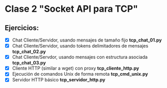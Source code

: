 # Clase 2 "Socket API para TCP"

## Ejercicios:
- [x] Chat Cliente/Servidor, usando mensajes de tamaño fijo **tcp_chat_01.py**
- [x] Chat Cliente/Servidor, usando tokens delimitadores de mensajes **tcp_chat_02.py**
- [x] Chat Cliente/Servdor, usando mensajes con estructura asociada **tcp_chat_03.py**
- [x] Cliente HTTP (similar a wget) con proxy **tcp_cliente_http.py**
- [x] Ejecución de comandos Unix de forma remota **tcp_cmd_unix.py**
- [x] Servidor HTTP básico **tcp_servidor_http.py**
